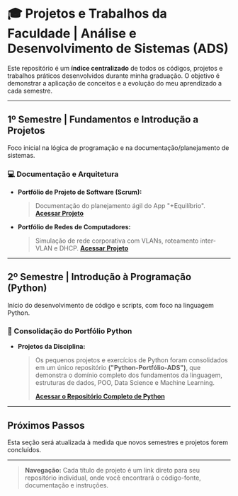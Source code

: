 # 🎓 Projetos e Trabalhos da Faculdade | Análise e Desenvolvimento de Sistemas (ADS)

Este repositório é um **índice centralizado** de todos os códigos, projetos e trabalhos práticos desenvolvidos durante minha graduação. O objetivo é demonstrar a aplicação de conceitos e a evolução do meu aprendizado a cada semestre.

---

## 1º Semestre | Fundamentos e Introdução a Projetos

Foco inicial na lógica de programação e na documentação/planejamento de sistemas.

### 💻 Documentação e Arquitetura

* **Portfólio de Projeto de Software (Scrum):**
    > Documentação do planejamento ágil do App "+Equilíbrio".
    > [**Acessar Projeto**](https://github.com/Josiane-Alves-ADS/app-mais-equilibrio-scrum)

* **Portfólio de Redes de Computadores:**
    > Simulação de rede corporativa com VLANs, roteamento inter-VLAN e DHCP.
    > [**Acessar Projeto**](https://github.com/Josiane-Alves-ADS/portfolio-redes-ads)
    
---

## 2º Semestre | Introdução à Programação (Python)

Início do desenvolvimento de código e scripts, com foco na linguagem Python.

### 🧠 Consolidação do Portfólio Python

* **Projetos da Disciplina:**
    > Os pequenos projetos e exercícios de Python foram consolidados em um único repositório **("Python-Portfólio-ADS")**, que demonstra o domínio completo dos fundamentos da linguagem, estruturas de dados, POO, Data Science e Machine Learning.
    >
    > [**Acessar o Repositório Completo de Python**](https://github.com/Josiane-Alves-ADS/Python-Fundamentos-ADS)

---

## Próximos Passos

Esta seção será atualizada à medida que novos semestres e projetos forem concluídos.

---

> **Navegação:** Cada título de projeto é um link direto para seu repositório individual, onde você encontrará o código-fonte, documentação e instruções.
